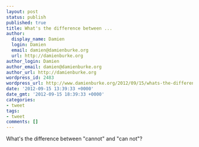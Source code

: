 ```yaml
---
layout: post
status: publish
published: true
title: What's the difference between ...
author:
  display_name: Damien
  login: Damien
  email: damien@damienburke.org
  url: http://damienburke.org
author_login: Damien
author_email: damien@damienburke.org
author_url: http://damienburke.org
wordpress_id: 2483
wordpress_url: http://www.damienburke.org/2012/09/15/whats-the-difference-between-3/
date: '2012-09-15 13:39:33 +0000'
date_gmt: '2012-09-15 18:39:33 +0000'
categories:
- tweet
tags:
- tweet
comments: []
---
```

<p>What's the difference between "cannot" and "can not"?</p>
